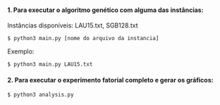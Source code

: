 #### 1. Para executar o algoritmo genético com alguma das instâncias:
Instâncias disponíveis: LAU15.txt, SGB128.txt
```
$ python3 main.py [nome do arquivo da instancia]
```
Exemplo: 
```
$ python3 main.py LAU15.txt
```


#### 2. Para executar o experimento fatorial completo e gerar os gráficos:
```
$ python3 analysis.py
```
